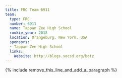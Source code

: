 ```yaml
---
title: FRC Team 6911
team:
  type: FRC
  number: 6911
  name: Tappan Zee High School
  rookie_year: 2018
  location: Orangeburg, New York, USA
  sponsors:
  - Tappan Zee High School
  links:
    Website: http://blogs.socsd.org/botz
---
```


{% include remove_this_line_and_add_a_paragraph %}
